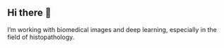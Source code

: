 ## Hi there 👋

<!--
**andreasweb/andreasweb** is a ✨ _special_ ✨ repository because its `README.md` (this file) appears on your GitHub profile.

- 🔭 I’m working with biomedical images and deep learning, especially in the field of histopathology.
- 📫 How to reach me: www.linkedin.com/in/andreas-weber-70a9ab1a3
-->

I’m working with biomedical images and deep learning, especially in the field of histopathology.
